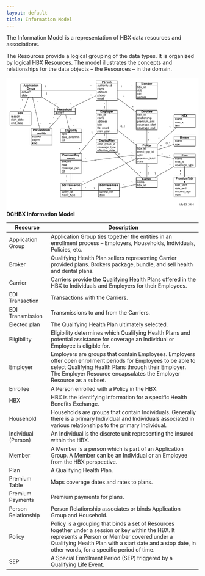```yaml
---
layout: default
title: Information Model
---
```


The Information Model is a representation of HBX data resources and associations.

The Resources provide a logical grouping of the data types.  It is organized by logical HBX Resources.  The model illustrates the concepts and relationships for the data objects – the Resources – in the domain.

![ACApi Information Model](/assets/acapi_information_model.png)
**DCHBX Information Model**

| Resource	| Description |
| --------- | ----------- |
| Application Group	|  Application Group ties together the entities in an enrollment process – Employers, Households, Individuals, Policies, etc. | 
| Broker	| Qualifying Health Plan sellers representing Carrier provided plans.  Brokers package, bundle, and sell health and dental plans. | 
| Carrier	| Carriers provide the Qualifying Health Plans offered in the HBX to Individuals and Employers for their Employees. | 
| EDI Transaction	| Transactions with the Carriers. | 
| EDI Transmission	| Transmissions to and from the Carriers. | 
| Elected plan	| The Qualifying Health Plan ultimately selected. | 
| Eligibility	| Eligibility determines which Qualifying Health Plans and potential assistance for coverage an Individual or Employee is eligible for. | 
| Employer	| Employers are groups that contain Employees.  Employers offer open enrollment periods for Employees to be able to select Qualifying Health Plans through their Employer.  The Employer Resource encapsulates the Employer Resource as a subset. | 
| Enrollee | A Person enrolled with a Policy in the HBX. |
| HBX	| HBX is the identifying information for a specific Health Benefits Exchange. | 
| Household	|  Households are groups that contain Individuals.  Generally there is a primary Individual and Individuals associated in various relationships to the primary Individual. | 
| Individual (Person)	| An Individual is the discrete unit representing the insured within the HBX. | 
| Member	| A Member is a person which is part of an Application Group.  A Member can be an Individual or an Employee from the HBX perspective. | 
| Plan	| A Qualifying Health Plan. | 
| Premium Table	| Maps coverage dates and rates to plans. | 
| Premium Payments	| Premium payments for plans. | 
| Person Relationship	| Person Relationship associates or binds Application Group and Household. | 
| Policy	| Policy is a grouping that binds a set of Resources together under a session or key within the HBX. It represents a Person or Member covered under a Qualifying Health Plan with a start date and a stop date, in other words, for a specific period of time. | 
| SEP	| A Special Enrollment Period (SEP) triggered by a Qualifying Life Event. | 
